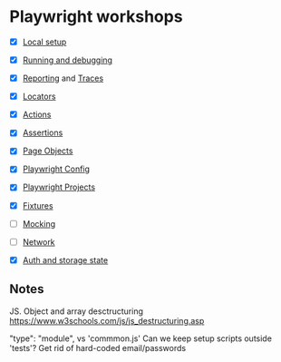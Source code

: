 # Playwright workshops

- [x] [Local setup](https://playwright.dev/docs/intro)
- [x] [Running and debugging](https://playwright.dev/docs/running-tests)
- [x] [Reporting](https://playwright.dev/docs/test-reporters) and [Traces](https://playwright.dev/docs/trace-viewer-intro)
- [x] [Locators](https://playwright.dev/docs/locators)
- [x] [Actions](https://playwright.dev/docs/input)
- [x] [Assertions](https://playwright.dev/docs/test-assertions) 
- [x] [Page Objects](https://playwright.dev/docs/pom)
- [x] [Playwright Config](https://playwright.dev/docs/test-configuration) 
- [x] [Playwright Projects](https://playwright.dev/docs/test-projects)
- [x] [Fixtures](https://playwright.dev/docs/test-fixtures)
- [ ] [Mocking](https://playwright.dev/docs/mock)
- [ ] [Network](https://playwright.dev/docs/network)
- [x] [Auth and storage state](https://playwright.dev/docs/auth#session-storage)


## Notes
JS. Object and array desctructuring
https://www.w3schools.com/js/js_destructuring.asp

"type": "module", vs 'commmon.js'
Can we keep setup scripts outside 'tests'?
Get rid of hard-coded email/passwords